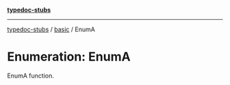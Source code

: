 [**typedoc-stubs**](../../index.md)

***

[typedoc-stubs](../../modules.md) / [basic](../index.md) / EnumA

# Enumeration: EnumA

EnumA function.
